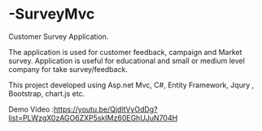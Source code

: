 # -SurveyMvc
Customer Survey Application.

The application is used for customer feedback, campaign and Market survey. Application is useful for educational and small or medium level company for take survey/feedback. 

This project developed using Asp.net Mvc, C#, Entity Framework, Jqury , Bootstrap, chart.js etc. 

Demo Video :https://youtu.be/QjdltVyOdDg?list=PLWzgX0zAGO6ZXP5skIMz60EGhUJuN704H
